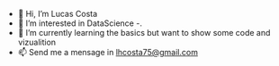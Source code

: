 - 👋 Hi, I’m Lucas Costa
- 👀 I’m interested in DataScience -.
- 🌱 I’m currently learning the basics but want to show some code and vizualition
- 📫 Send me a mensage in lhcosta75@gmail.com 

<!---
LucasCosta75/LucasCosta75 is a ✨ special ✨ repository because its `README.md` (this file) appears on your GitHub profile.
You can click the Preview link to take a look at your changes.
--->
